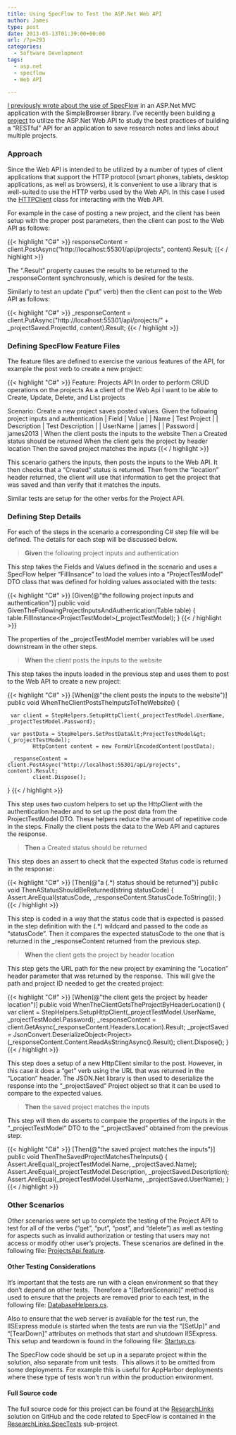 ```yaml
---
title: Using SpecFlow to Test the ASP.Net Web API
author: James
type: post
date: 2013-05-13T01:39:00+00:00
url: /?p=293
categories:
  - Software Development
tags:
  - asp.net
  - specflow
  - Web API

---
```

[I previously wrote about the use of SpecFlow][1] in an ASP.Net MVC application with the SimpleBrowser library. I’ve recently been building [a project](https://github.com/turnkey-commerce/ResearchLinks) to utilize the ASP.Net Web API to study the best practices of building a “RESTful” API for an application to save research notes and links about multiple projects.

### Approach

Since the Web API is intended to be utilized by a number of types of client applications that support the HTTP protocol (smart phones, tablets, desktop applications, as well as browsers), it is convenient to use a library that is well-suited to use the HTTP verbs used by the Web API. In this case I used the [HTTPClient](http://msdn.microsoft.com/en-us/library/system.net.http.httpclient.aspx) class for interacting with the Web API. 

For example in the case of posting a new project, and the client has been setup with the proper post parameters, then the client can post to the Web API as follows:

{{< highlight "C#" >}}
responseContent = client.PostAsync("http://localhost:55301/api/projects", content).Result;
{{< / highlight >}}

The “.Result” property causes the results to be returned to the _responseContent synchronously, which is desired for the tests.

Similarly to test an update (“put” verb) then the client can post to the Web API as follows:

{{< highlight "C#" >}}
_responseContent = client.PutAsync("http://localhost:55301/api/projects/" + _projectSaved.ProjectId, content).Result;
{{< / highlight >}}

### Defining SpecFlow Feature Files

The feature files are defined to exercise the various features of the API, for example the post verb to create a new project:

{{< highlight "C#" >}}
  Feature: Projects API
      In order to perform CRUD operations on the projects
      As a client of the Web Api
      I want to be able to Create, Update, Delete, and List projects

  Scenario: Create a new project saves posted values.
      Given the following project inputs and authentication
          | Field       | Value            |
          | Name        | Test Project     |
          | Description | Test Description |
          | UserName    | james            |
          | Password    | james2013        |
      When the client posts the inputs to the website
      Then a Created status should be returned
      When the client gets the project by header location
      Then the saved project matches the inputs
{{< / highlight >}}

This scenario gathers the inputs, then posts the inputs to the Web API. It then checks that a “Created” status is returned. Then from the “location” header returned, the client will use that information to get the project that was saved and than verify that it matches the inputs.

Similar tests are setup for the other verbs for the Project API.

### Defining Step Details

For each of the steps in the scenario a corresponding C# step file will be defined. The details for each step will be discussed below.

> **Given** the following project inputs and authentication

This step takes the Fields and Values defined in the scenario and uses a SpecFlow helper “FillInsance” to load the values into a “ProjectTestModel” DTO class that was defined for holding values associated with the tests:

{{< highlight "C#" >}}
[Given(@"the following project inputs and authentication")]
public void GivenTheFollowingProjectInputsAndAuthentication(Table table)
{
     table.FillInstance&lt;ProjectTestModel&gt;(_projectTestModel);
}
{{< / highlight >}}

The properties of the _projectTestModel member variables will be used downstream in the other steps.

> **When** the client posts the inputs to the website

This step takes the inputs loaded in the previous step and uses them to post to the Web API to create a new project:

{{< highlight "C#" >}}
[When(@"the client posts the inputs to the website")]
public void WhenTheClientPostsTheInputsToTheWebsite()
{

     var client = StepHelpers.SetupHttpClient(_projectTestModel.UserName, _projectTestModel.Password);

     var postData = StepHelpers.SetPostData&lt;ProjectTestModel&gt;(_projectTestModel);
            HttpContent content = new FormUrlEncodedContent(postData);

     _responseContent = client.PostAsync("http://localhost:55301/api/projects", content).Result;
            client.Dispose();
}
{{< / highlight >}}

This step uses two custom helpers to set up the HttpClient with the authentication header and to set up the post data from the ProjectTestModel DTO. These helpers reduce the amount of repetitive code in the steps. Finally the client posts the data to the Web API and captures the response.

> **Then** a Created status should be returned

This step does an assert to check that the expected Status code is returned in the response:

{{< highlight "C#" >}}
[Then(@"a (.*) status should be returned")]
public void ThenAStatusShouldBeReturned(string statusCode)
{
     Assert.AreEqual(statusCode, _responseContent.StatusCode.ToString());
}
{{< / highlight >}}

This step is coded in a way that the status code that is expected is passed in the step definition with the (.*) wildcard and passed to the code as “statusCode”. Then it compares the expected statusCode to the one that is returned in the _responseContent returned from the previous step.

> **When** the client gets the project by header location

  This step gets the URL path for the new project by examining the “Location” header parameter that was returned by the response.&nbsp; This will give the path and project ID needed to get the created project:



{{< highlight "C#" >}}
[When(@"the client gets the project by header location")]
public void WhenTheClientGetsTheProjectByHeaderLocation()
{
      var client = StepHelpers.SetupHttpClient(_projectTestModel.UserName, _projectTestModel.Password);
      _responseContent = client.GetAsync(_responseContent.Headers.Location).Result;
      _projectSaved = JsonConvert.DeserializeObject&lt;Project&gt;(_responseContent.Content.ReadAsStringAsync().Result);
            client.Dispose();
}
{{< / highlight >}}

  This step does a setup of a new HttpClient similar to the post. However, in this case it does a “get” verb using the URL that was returned in the “Location” header. The JSON.Net library is then used to deserialize the response into the “_projectSaved” Project object so that it can be used to compare to the expected values.

> **Then** the saved project matches the inputs

This step will then do asserts to compare the properties of the inputs in the “_projectTestModel” DTO to the “_projectSaved” obtained from the previous step:

{{< highlight "C#" >}}
[Then(@"the saved project matches the inputs")]
public void ThenTheSavedProjectMatchesTheInputs()
{
     Assert.AreEqual(_projectTestModel.Name, _projectSaved.Name);
     Assert.AreEqual(_projectTestModel.Description, _projectSaved.Description);
     Assert.AreEqual(_projectTestModel.UserName, _projectSaved.UserName);
}
{{< / highlight >}}


<h3>
  Other Scenarios
</h3>

Other scenarios were set up to complete the testing of the Project API to test for all of the verbs (“get”, “put”, “post”, and “delete”) as well as testing for aspects such as invalid authorization or testing that users may not access or modify other user’s projects. These scenarios are defined in the following file: [ProjectsApi.feature](https://github.com/turnkey-commerce/ResearchLinks/blob/master/ResearchLinks.SpecTests/ProjectsApi.feature).

 #### Other Testing Considerations

  It’s important that the tests are run with a clean environment so that they don’t depend on other tests.&nbsp; Therefore a “[BeforeScenario]” method is used to ensure that the projects are removed prior to each test, in the following file: [DatabaseHelpers.cs](https://github.com/turnkey-commerce/ResearchLinks/blob/master/ResearchLinks.SpecTests/Helpers/DatabaseHelpers.cs).

  Also to ensure that the web server is available for the test run, the IISExpress module is started when the tests are run via the “[SetUp]” and “[TearDown]” attributes on methods that start and shutdown IISExpress. This setup and teardown is found in the following file: [Startup.cs](https://github.com/turnkey-commerce/ResearchLinks/blob/master/ResearchLinks.SpecTests/Startup.cs)</a>.


  The SpecFlow code should be set up in a separate project within the solution, also separate from unit tests.&nbsp; This allows it to be omitted from some deployments. For example this is useful for AppHarbor deployments where these type of tests won’t run within the production environment. 

 #### Full Source code

  The full source code for this project can be found at the [ResearchLinks](https://github.com/turnkey-commerce/ResearchLinks) solution on GitHub and the code related to SpecFlow is contained in the [ResearchLinks.SpecTests](https://github.com/turnkey-commerce/ResearchLinks/tree/master/ResearchLinks.SpecTests) sub-project.


 [1]: http://www.culbertsonexchange.com/wp/?p=249